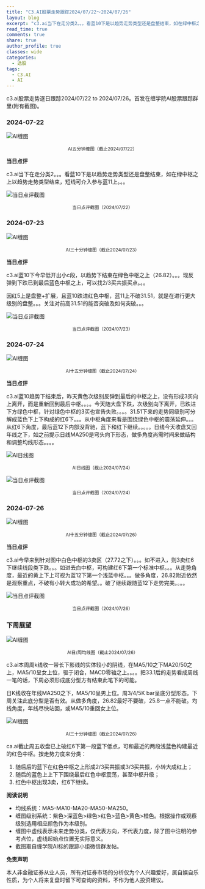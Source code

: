```yaml
---
title: "C3.AI股票走势跟踪2024/07/22～2024/07/26"
layout: blog
excerpt: "c3.ai当下在走分类2。。。看蓝10下是以趋势走势类型还是盘整结束，如在绿中枢之上以趋势走势类型结束，短线可介入参与蓝11上。"
read_time: true
comments: true
share: true
author_profile: true
classes: wide
categories:
  - 选股
tags:
  - C3.AI
  - AI
---
```


c3.ai股票走势逐日跟踪2024/07/22 to 2024/07/26。首发在缠学院AI股票跟踪群里(附有截图)。

### 2024-07-22

![AI缠图](https://image.olim.cc/2024b/AI-20240722-m-c.png)
<small><center>AI五分钟缠图（截止2024/07/22）</center></small>

**当日点评**

c3.ai当下在走分类2。。。看蓝10下是以趋势走势类型还是盘整结束，如在绿中枢之上以趋势走势类型结束，短线可介入参与蓝11上。。。

![当日点评截图](https://image.olim.cc/2024b/AI-20240722-comments-1.png)
<small><center>当日点评截图（2024/07/22）</center></small>

### 2024-07-23

![AI缠图](https://image.olim.cc/2024b/AI-20240723-m-c.png)
<small><center>AI三十分钟缠图（截止2024/07/23）</center></small>

**当日点评**

c3.ai蓝10下今早低开出小c段，以趋势下结束在绿色中枢之上（26.82）。。。现反弹到下跌已到最后蓝色中枢之上，可以找2/3买共振买点。。。

因红5上是盘整+扩展，且蓝10跌进红色中枢，蓝11上不破31.51，就是在进行更大级别的盘整。。。关注对前高31.51的能否突破及如何突破。。。

![当日点评截图](https://image.olim.cc/2024b/AI-20240723-comments-1.png)
<small><center>当日点评截图（2024/07/23）</center></small>

### 2024-07-24

![AI缠图](https://image.olim.cc/2024b/AI-20240724-m-c.png)
<small><center>AI十五分钟缠图（截止2024/07/24）</center></small>

**当日点评**

c3.ai蓝10趋势下结束后，昨天黄色次级别反弹到最后的中枢之上，没有形成3买向上离开，而是重新回到最后中枢。。。。今天随大盘下跌，次级别向下离开，已跌进下方绿色中枢，针对绿色中枢的3买也宣告失败。。。。31.51下来的走势同级别可分解成蓝色下上下构成的红6下。。。从中枢角度来看是围绕绿色中枢的震荡延伸。。。从红6下角度，最后蓝12下内部没背驰，蓝下和红下继续。。。。。日线今天收盘又回年线之下，如之前提示日线MA250是弯头向下形态，做多角度尚需时间来做结构和调整均线形态。。。。

![AI日线图](https://image.olim.cc/2024b/AI-20240724-d-jun.png)
<small><center>AI日线图（截止2024/07/24）</center></small>

![当日点评截图](https://image.olim.cc/2024b/AI-20240724-comments-1.png)
<small><center>当日点评截图（2024/07/24）</center></small>

### 2024-07-26

![AI缠图](https://image.olim.cc/2024b/AI-20240726-m15-c.png)
<small><center>AI十五分钟缠图（截止2024/07/26）</center></small>

**当日点评**

c3.ai今早来到针对图中白色中枢的3卖区（27.72之下）。。。如不进入，则3卖红6下继续线段类下跌。。。如进去白中枢，可构建红6下第一个标准中枢。。。从走势角度，最近的黄上下上可视为蓝12下第一个浅蓝中枢。。。做多角度，26.82附近依然是观察重点，不破有小转大成功的希望。。破了继续跟随蓝12下走势完美。。。。

![当日点评截图](https://image.olim.cc/2024b/AI-20240726-comments-1.png)
<small><center>当日点评截图（2024/07/26）</center></small>

### 下周展望
![AI缠图](https://image.olim.cc/2024b/AI-20240726-Jun.jpg)
<small><center>AI日/周均线图（截止2024/07/26）</center></small>

c3.ai本周周k线收一带长下影线的实体较小的阴线，在MA5/10之下MA20/50之上，MA5/10呈女上位，驱于闭合，MACD零轴之上。。。。把33.1后的走势看成周线一笔的话，下周必须形成底分型方有结束此笔下的可能。

日K线收在年线MA250之下，MA5/10呈男上位。周3/4/5K bar呈底分型形态。下周关注此底分型是否有效。从做多角度，26.82最好不要破，25.8一点不能破。均线角度，年线尽快站回，或MA5/10重回女上位。

![AI缠图](https://image.olim.cc/2024b/AI-20240726-m30-c.png)
<small><center>AI三十分钟缠图（截止2024/07/26）</center></small>

ca.ai截止周五收盘已上破红6下第一段蓝下低点，可和最近的两段浅蓝色构建最近的红色中枢。按走势力度来分类：
1.  随后后的蓝下在红色中枢之上形成2/3买共振或3/3买共振，小转大成红上；
2.  随后的蓝色上上下下围绕最后红色中枢震荡，甚至中枢升级；
3.  红色中枢出现3卖，红6下继续。

**阅读说明**

* 均线系统：MA5-MA10-MA20-MA50-MA250。
* 缠图级别系统：紫色>深蓝色>绿色>红色>蓝色>黄色>橙色。根据操作或观察级别选用相应颜色作为本级别。
* 缠图中虚线表示未来走势分类，仅代表方向，不代表力度，除了图中注明的参考点位，虚线起始点位置无实际意义。
* 截图取自缠学院AI标的跟踪小组微信群发帖。

**免责声明** 

本人非金融证券从业人员，所有对证券市场的分析仅为个人兴趣爱好，属自娱自乐性质，为个人将来复盘时留下可查询的资料，不作为他人投资建议。

